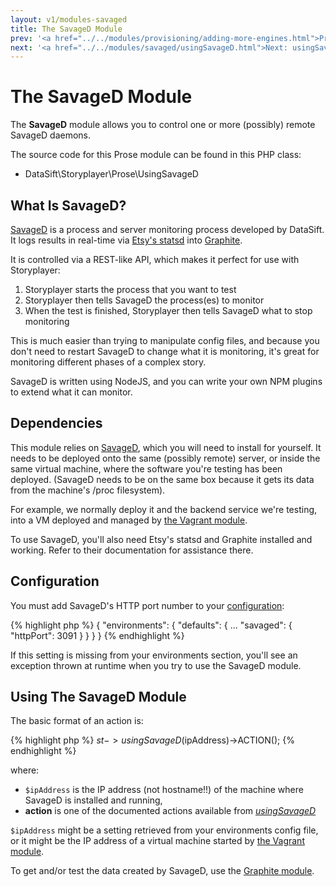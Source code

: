```yaml
---
layout: v1/modules-savaged
title: The SavageD Module
prev: '<a href="../../modules/provisioning/adding-more-engines.html">Prev: Adding Additional Provisioning Engines</a>'
next: '<a href="../../modules/savaged/usingSavageD.html">Next: usingSavageD()</a>'
---
```


# The SavageD Module

The __SavageD__ module allows you to control one or more (possibly) remote SavageD daemons.

The source code for this Prose module can be found in this PHP class:

* DataSift\Storyplayer\Prose\UsingSavageD

## What Is SavageD?

[SavageD](https://github.com/datasift/SavageD) is a process and server monitoring process developed by DataSift.  It logs results in real-time via [Etsy's statsd](https://github.com/etsy/statsd) into [Graphite](https://github.com/graphite-project).

It is controlled via a REST-like API, which makes it perfect for use with Storyplayer:

1. Storyplayer starts the process that you want to test
1. Storyplayer then tells SavageD the process(es) to monitor
1. When the test is finished, Storyplayer then tells SavageD what to stop monitoring

This is much easier than trying to manipulate config files, and because you don't need to restart SavageD to change what it is monitoring, it's great for monitoring different phases of a complex story.

SavageD is written using NodeJS, and you can write your own NPM plugins to extend what it can monitor.

## Dependencies

This module relies on [SavageD](https://github.com/datasift/SavageD), which you will need to install for yourself.  It needs to be deployed onto the same (possibly remote) server, or inside the same virtual machine, where the software you're testing has been deployed.  (SavageD needs to be on the same box because it gets its data from the machine's /proc filesystem).

For example, we normally deploy it and the backend service we're testing, into a VM deployed and managed by [the Vagrant module](../modules/vagrant.html).

To use SavageD, you'll also need Etsy's statsd and Graphite installed and working.  Refer to their documentation for assistance there.

## Configuration

You must add SavageD's HTTP port number to your [configuration](../../stories/configuration.html):

{% highlight php %}
{
	"environments": {
		"defaults": {
			...
			"savaged": {
				"httpPort": 3091
			}
		}
	}
}
{% endhighlight %}

If this setting is missing from your environments section, you'll see an exception thrown at runtime when you try to use the SavageD module.

## Using The SavageD Module

The basic format of an action is:

{% highlight php %}
$st->usingSavageD($ipAddress)->ACTION();
{% endhighlight %}

where:

* `$ipAddress` is the IP address (not hostname!!) of the machine where SavageD is installed and running,
* __action__ is one of the documented actions available from _[usingSavageD](usingSavageD.html)_

`$ipAddress` might be a setting retrieved from your environments config file, or it might be the IP address of a virtual machine started by [the Vagrant module](../modules/vagrant.html).

To get and/or test the data created by SavageD, use the [Graphite module](../graphite/index.html).